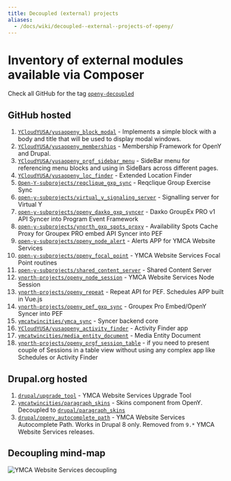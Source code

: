 ```yaml
---
title: Decoupled (external) projects
aliases:
  - /docs/wiki/decoupled--external--projects-of-openy/
---
```


# Inventory of external modules available via Composer

Check all GitHub for the tag [``openy-decoupled``](https://github.com/topics/openy-decoupled)

## GitHub hosted

1. [`YCloudYUSA/yusaopeny_block_modal`](https://github.com/YCloudYUSA/yusaopeny_block_modal) - Implements a simple block with a body and title that will be used to display modal windows.
1. [`YCloudYUSA/yusaopeny_memberships`](https://github.com/YCloudYUSA/yusaopeny_memberships) - Membership Framework for OpenY and Drupal.
1. [`YCloudYUSA/yusaopeny_prgf_sidebar_menu`](https://github.com/YCloudYUSA/yusaopeny_prgf_sidebar_menu) - SideBar menu for referencing menu blocks and using in SideBars across different pages.
1. [`YCloudYUSA/yusaopeny_loc_finder`](https://github.com/YCloudYUSA/yusaopeny_loc_filter) - Extended Location Finder
1. [`Open-Y-subprojects/reqclique_gxp_sync`](https://github.com/Open-Y-subprojects/reqclique_gxp_sync) - Reqclique Group Exercise Sync
1. [`open-y-subprojects/virtual_y_signaling_server`](https://github.com/open-y-subprojects/virtual_y_signaling_server) - Signalling server for Virtual Y
1. [`open-y-subprojects/openy_daxko_gxp_syncer`](https://github.com/open-y-subprojects/openy_daxko_gxp_syncer) - Daxko GroupEx PRO v1 API Syncer into Program Event Framework
1. [`open-y-subprojects/ynorth_gxp_spots_proxy`](https://github.com/open-y-subprojects/ynorth_gxp_spots_proxy) - Availability Spots Cache Proxy for Groupex PRO embed API Syncer into PEF
1. [`open-y-subprojects/openy_node_alert`](https://github.com/open-y-subprojects/openy_node_alert) - Alerts APP for YMCA Website Services
1. [`open-y-subprojects/openy_focal_point`](https://github.com/open-y-subprojects/openy_focal_point) - YMCA Website Services Focal Point routines
1. [`open-y-subprojects/shared_content_server`](https://github.com/open-y-subprojects/shared_content_server) - Shared Content Server
1. [`ynorth-projects/openy_node_session`](https://github.com/ynorth-projects/openy_node_session) - YMCA Website Services Node Session
1. [`ynorth-projects/openy_repeat`](https://github.com/ynorth-projects/openy_repeat) - Repeat API for PEF. Schedules APP built in Vue.js
1. [`ynorth-projects/openy_pef_gxp_sync`](https://github.com/ynorth-projects/openy_pef_gxp_sync) - Groupex Pro Embed/OpenY Syncer into PEF
1. [`ymcatwincities/ymca_sync`](https://github.com/ymcatwincities/ymca_sync) - Syncer backend core
1. [`YCloudYUSA/yusaopeny_activity_finder`](https://github.com/YCloudYUSA/yusaopeny_activity_finder) - Activity Finder app
1. [`ymcatwincities/media_entity_document`](https://github.com/ymcatwincities/media_entity_document) - Media Entity Document
1. [`ynorth-projects/openy_prgf_session_table`](https://github.com/ynorth-projects/openy_prgf_session_table) - if you need to present couple of Sessions in a table view without using any complex app like Schedules or Activity Finder

## Drupal.org hosted

1. [`drupal/upgrade_tool`](https://www.drupal.org/project/upgrade_tool) - YMCA Website Services Upgrade Tool
1. [`ymcatwincities/paragraph_skins`](https://github.com/ymcatwincities/paragraph_skins) - Skins component from OpenY. Decoupled to [`drupal/paragraph_skins`](https://www.drupal.org/project/paragraph_skins)
1. [`drupal/openy_autocomplete_path`](https://www.drupal.org/project/openy_autocomplete_path) - YMCA Website Services Autocomplete Path. Works in Drupal 8 only. Removed from `9.*` YMCA Website Services releases.

## Decoupling mind-map

![`YMCA Website Services decoupling`](https://user-images.githubusercontent.com/563412/123959435-d540c880-d9b6-11eb-89ed-8af3f21095dd.png)

